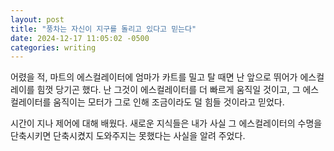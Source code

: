 ```yaml
---
layout: post
title: "풍차는 자신이 지구를 돌리고 있다고 믿는다"
date: 2024-12-17 11:05:02 -0500
categories: writing
---
```


어렸을 적, 마트의 에스컬레이터에 엄마가 카트를 밀고 탈 때면 난 앞으로 뛰어가 에스컬레이를 힘껏 당기곤 했다. 난 그것이 에스컬레이터를 더 빠르게 움직일 것이고, 그 에스컬레이터를 움직이는 모터가 그로 인해 조금이라도 덜 힘들 것이라고 믿었다.

시간이 지나 제어에 대해 배웠다. 새로운 지식들은 내가 사실 그 에스컬레이터의 수명을 단축시키면 단축시켰지 도와주지는 못했다는 사실을 알려 주었다.
